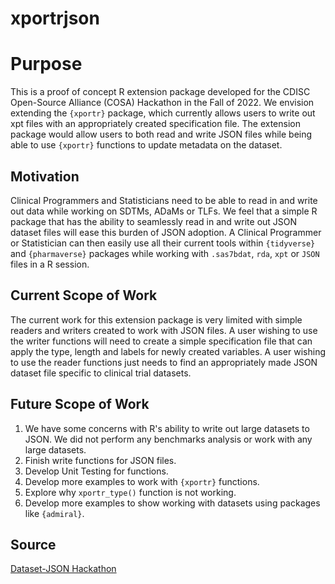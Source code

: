 # xportrjson


# Purpose

This is a proof of concept R extension package developed for the CDISC Open-Source Alliance (COSA) Hackathon in the Fall of 2022.  We envision extending the `{xportr}` package, which currently allows users to write out xpt files with an appropriately created specification file.  The extension package would allow users to both read and write JSON files while being able to use `{xportr}` functions to update metadata on the dataset.  

## Motivation

Clinical Programmers and Statisticians need to be able to read in and write out data while working on SDTMs, ADaMs or TLFs.  We feel that a simple R package that has the ability to seamlessly read in and write out JSON dataset files will ease this burden of JSON adoption.  A Clinical Programmer or Statistician can then easily use all their current tools within `{tidyverse}` and `{pharmaverse}` packages while working with `.sas7bdat`, `rda`, `xpt` or `JSON` files in a R session.

## Current Scope of Work

The current work for this extension package is very limited with simple readers and writers created to work with JSON files. A user wishing to use the writer functions will need to create a simple specification file that can apply the type, length and labels for newly created variables.  A user wishing to use the reader functions just needs to find an appropriately made JSON dataset file specific to clinical trial datasets.

## Future Scope of Work

1) We have some concerns with R's ability to write out large datasets to JSON.  We did not perform any benchmarks analysis or work with any large datasets.
2) Finish write functions for JSON files.
3) Develop Unit Testing for functions.
4) Develop more examples to work with `{xportr}` functions.
5) Explore why `xportr_type()` function is not working.
5) Develop more examples to show working with datasets using packages like `{admiral}`.

## Source
[Dataset-JSON Hackathon](https://wiki.cdisc.org/display/DSJSONHACK/Dataset-JSON+Hackathon+Home)
